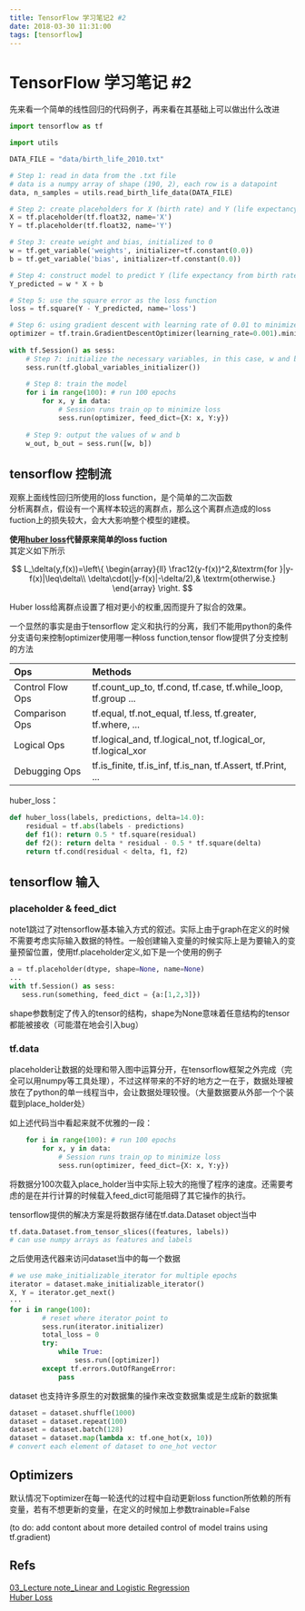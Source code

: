 ```yaml
---
title: TensorFlow 学习笔记2 #2
date: 2018-03-30 11:31:00
tags: [tensorflow]
---
```

# TensorFlow 学习笔记 #2
  
先来看一个简单的线性回归的代码例子，再来看在其基础上可以做出什么改进
```python
import tensorflow as tf

import utils

DATA_FILE = "data/birth_life_2010.txt"

# Step 1: read in data from the .txt file
# data is a numpy array of shape (190, 2), each row is a datapoint
data, n_samples = utils.read_birth_life_data(DATA_FILE)

# Step 2: create placeholders for X (birth rate) and Y (life expectancy)
X = tf.placeholder(tf.float32, name='X')
Y = tf.placeholder(tf.float32, name='Y')

# Step 3: create weight and bias, initialized to 0
w = tf.get_variable('weights', initializer=tf.constant(0.0))
b = tf.get_variable('bias', initializer=tf.constant(0.0))

# Step 4: construct model to predict Y (life expectancy from birth rate)
Y_predicted = w * X + b 

# Step 5: use the square error as the loss function
loss = tf.square(Y - Y_predicted, name='loss')

# Step 6: using gradient descent with learning rate of 0.01 to minimize loss
optimizer = tf.train.GradientDescentOptimizer(learning_rate=0.001).minimize(loss)
 
with tf.Session() as sess:
	# Step 7: initialize the necessary variables, in this case, w and b
	sess.run(tf.global_variables_initializer()) 
	
	# Step 8: train the model
	for i in range(100): # run 100 epochs
		for x, y in data:
			# Session runs train_op to minimize loss
			sess.run(optimizer, feed_dict={X: x, Y:y}) 
	
	# Step 9: output the values of w and b
	w_out, b_out = sess.run([w, b])
```

## tensorflow 控制流
观察上面线性回归所使用的loss function，是个简单的二次函数  
分析离群点，假设有一个离样本较远的离群点，那么这个离群点造成的loss fuction上的损失较大，会大大影响整个模型的建模。

**使用[huber loss](https://en.wikipedia.org/wiki/Huber_loss)代替原来简单的loss fuction**  
其定义如下所示    

$$
L_\delta(y,f(x))=\left\{
\begin{array}{ll}
\frac12(y-f(x))^2,&\textrm{for }|y-f(x)|\leq\delta\\
\delta\cdot(|y-f(x)|-\delta/2),& \textrm{otherwise.}
\end{array}
\right.
$$

Huber loss给离群点设置了相对更小的权重,因而提升了拟合的效果。

一个显然的事实是由于tensorflow 定义和执行的分离，我们不能用python的条件分支语句来控制optimizer使用哪一种loss function,tensor flow提供了分支控制的方法

Ops | Methods
:-|:-
Control Flow Ops | tf.count_up_to, tf.cond, tf.case, tf.while_loop, tf.group ...
Comparison Ops | tf.equal, tf.not_equal, tf.less, tf.greater, tf.where, ...
Logical Ops | tf.logical_and, tf.logical_not, tf.logical_or, tf.logical_xor
Debugging Ops | tf.is_finite, tf.is_inf, tf.is_nan, tf.Assert, tf.Print, ...

huber_loss：
```python
def huber_loss(labels, predictions, delta=14.0):
    residual = tf.abs(labels - predictions)
    def f1(): return 0.5 * tf.square(residual)
    def f2(): return delta * residual - 0.5 * tf.square(delta)
    return tf.cond(residual < delta, f1, f2)
```
## tensorflow 输入
### placeholder & feed_dict
note1跳过了对tensorflow基本输入方式的叙述。实际上由于graph在定义的时候不需要考虑实际输入数据的特性。一般创建输入变量的时候实际上是为要输入的变量预留位置，使用tf.placeholder定义,如下是一个使用的例子
```python
a = tf.placeholder(dtype, shape=None, name=None)
...
with tf.Session() as sess:
   sess.run(something, feed_dict = {a:[1,2,3]})
```
shape参数制定了传入的tensor的结构，shape为None意味着任意结构的tensor都能被接收（可能潜在地会引入bug）

### tf.data
placeholder让数据的处理和带入图中运算分开，在tensorflow框架之外完成（完全可以用numpy等工具处理），不过这样带来的不好的地方之一在于，数据处理被放在了python的单一线程当中，会让数据处理较慢。（大量数据要从外部一个个装载到place_holder处）  

如上述代码当中看起来就不优雅的一段：
```python
	for i in range(100): # run 100 epochs
		for x, y in data:
			# Session runs train_op to minimize loss
			sess.run(optimizer, feed_dict={X: x, Y:y}) 
```
将数据分100次载入place_holder当中实际上较大的拖慢了程序的速度。还需要考虑的是在并行计算的时候载入feed_dict可能阻碍了其它操作的执行。

tensorflow提供的解决方案是将数据存储在tf.data.Dataset object当中
```python
tf.data.Dataset.from_tensor_slices((features, labels))
# can use numpy arrays as features and labels 
```

之后使用迭代器来访问dataset当中的每一个数据
```python
# we use make_initializable_iterator for multiple epochs
iterator = dataset.make_initializable_iterator()
X, Y = iterator.get_next() 
···
for i in range(100): 
        # reset where iterator point to
        sess.run(iterator.initializer)
        total_loss = 0
        try:
            while True:
                sess.run([optimizer]) 
        except tf.errors.OutOfRangeError:
            pass
```

dataset 也支持许多原生的对数据集的操作来改变数据集或是生成新的数据集
```python
dataset = dataset.shuffle(1000)
dataset = dataset.repeat(100)
dataset = dataset.batch(128)
dataset = dataset.map(lambda x: tf.one_hot(x, 10)) 
# convert each element of dataset to one_hot vector
```
## Optimizers
默认情况下optimizer在每一轮迭代的过程中自动更新loss function所依赖的所有变量，若有不想更新的变量，在定义的时候加上参数trainable=False

(to do: add contont about more detailed control of model trains using tf.gradient)

## Refs
[03_Lecture note_Linear and Logistic Regression](https://docs.google.com/document/d/1kMGs68rIHWHifBiqlU3j_2ZkrNj9RquGTe8tJ7eR1sE/edit#)  
[Huber Loss](https://en.wikipedia.org/wiki/Huber_loss)
